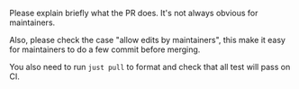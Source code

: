Please explain briefly what the PR does. It's not always obvious for maintainers.

Also, please check the case "allow edits by maintainers", this make it easy for maintainers to do a few commit before merging.

You also need to run `just pull` to format and check that all test will pass on CI.